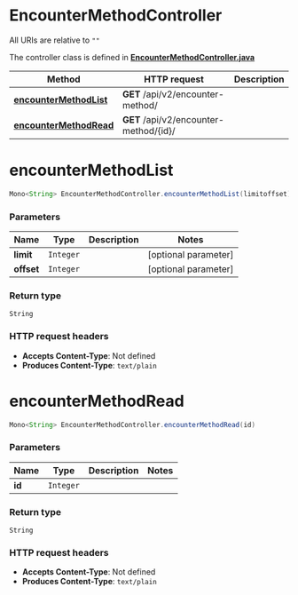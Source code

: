 # EncounterMethodController

All URIs are relative to `""`

The controller class is defined in **[EncounterMethodController.java](../../src/main/java/org/openapitools/controller/EncounterMethodController.java)**

Method | HTTP request | Description
------------- | ------------- | -------------
[**encounterMethodList**](#encounterMethodList) | **GET** /api/v2/encounter-method/ | 
[**encounterMethodRead**](#encounterMethodRead) | **GET** /api/v2/encounter-method/{id}/ | 

<a name="encounterMethodList"></a>
# **encounterMethodList**
```java
Mono<String> EncounterMethodController.encounterMethodList(limitoffset)
```



### Parameters
Name | Type | Description  | Notes
------------- | ------------- | ------------- | -------------
**limit** | `Integer` |  | [optional parameter]
**offset** | `Integer` |  | [optional parameter]

### Return type
`String`


### HTTP request headers
 - **Accepts Content-Type**: Not defined
 - **Produces Content-Type**: `text/plain`

<a name="encounterMethodRead"></a>
# **encounterMethodRead**
```java
Mono<String> EncounterMethodController.encounterMethodRead(id)
```



### Parameters
Name | Type | Description  | Notes
------------- | ------------- | ------------- | -------------
**id** | `Integer` |  |

### Return type
`String`


### HTTP request headers
 - **Accepts Content-Type**: Not defined
 - **Produces Content-Type**: `text/plain`

